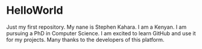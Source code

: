 # HelloWorld
Just my first repository.
My nane is Stephen Kahara.
I am a Kenyan.
I am pursuing a PhD in Computer Science.
I am excited to learn GitHub and use it for my projects.
Many thanks to the developers of this platform. 
